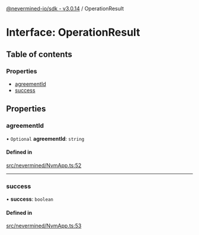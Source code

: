 [@nevermined-io/sdk - v3.0.14](../code-reference.md) / OperationResult

# Interface: OperationResult

## Table of contents

### Properties

- [agreementId](OperationResult.md#agreementid)
- [success](OperationResult.md#success)

## Properties

### agreementId

• `Optional` **agreementId**: `string`

#### Defined in

[src/nevermined/NvmApp.ts:52](https://github.com/nevermined-io/sdk-js/blob/c199ac5f07bae206285a6910a3ef1031f64d0ed6/src/nevermined/NvmApp.ts#L52)

---

### success

• **success**: `boolean`

#### Defined in

[src/nevermined/NvmApp.ts:53](https://github.com/nevermined-io/sdk-js/blob/c199ac5f07bae206285a6910a3ef1031f64d0ed6/src/nevermined/NvmApp.ts#L53)
